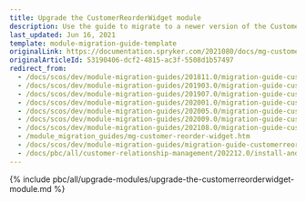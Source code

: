 ```yaml
---
title: Upgrade the CustomerReorderWidget module
description: Use the guide to migrate to a newer version of the CustomerReorderWidget module.
last_updated: Jun 16, 2021
template: module-migration-guide-template
originalLink: https://documentation.spryker.com/2021080/docs/mg-customer-reorder-widget
originalArticleId: 53190406-dcf2-4815-ac3f-5508d1b57497
redirect_from:
  - /docs/scos/dev/module-migration-guides/201811.0/migration-guide-customerreorderwidget.html
  - /docs/scos/dev/module-migration-guides/201903.0/migration-guide-customerreorderwidget.html
  - /docs/scos/dev/module-migration-guides/201907.0/migration-guide-customerreorderwidget.html
  - /docs/scos/dev/module-migration-guides/202001.0/migration-guide-customerreorderwidget.html
  - /docs/scos/dev/module-migration-guides/202005.0/migration-guide-customerreorderwidget.html
  - /docs/scos/dev/module-migration-guides/202009.0/migration-guide-customerreorderwidget.html
  - /docs/scos/dev/module-migration-guides/202108.0/migration-guide-customerreorderwidget.html
  - /module_migration_guides/mg-customer-reorder-widget.htm
  - /docs/scos/dev/module-migration-guides/migration-guide-customerreorderwidget.html
  - /docs/pbc/all/customer-relationship-management/202212.0/install-and-upgrade/upgrade-modules/upgrade-the-customerreorderwidget-module.html  
---
```


{% include pbc/all/upgrade-modules/upgrade-the-customerreorderwidget-module.md %} <!-- To edit, see /_includes/pbc/all/upgrade-modules/upgrade-the-customerreorderwidget-module.md -->
